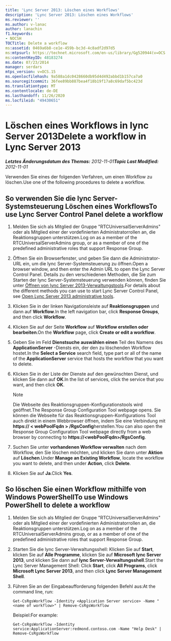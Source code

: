 ```yaml
---
title: 'Lync Server 2013: Löschen eines Workflows'
description: 'Lync Server 2013: Löschen eines Workflows'
ms.reviewer: ''
ms.author: v-lanac
author: lanachin
f1.keywords:
- NOCSH
TOCTitle: Delete a workflow
ms:assetid: 0469a6b8-ce1e-459b-bc3d-4c8adf2d97d5
ms:mtpsurl: https://technet.microsoft.com/en-us/library/Gg520944(v=OCS.15)
ms:contentKeyID: 48183274
ms.date: 07/23/2014
manager: serdars
mtps_version: v=OCS.15
ms.openlocfilehash: 9a588a1dc0428660db95d4d492abbd1b157ca7a0
ms.sourcegitcommit: 36fee89bb887bea4f18b19f17a8c69daf5bc423d
ms.translationtype: MT
ms.contentlocale: de-DE
ms.lasthandoff: 11/26/2020
ms.locfileid: "49430651"
---
```

# <a name="delete-a-workflow-in-lync-server-2013"></a><span data-ttu-id="96890-103">Löschen eines Workflows in lync Server 2013</span><span class="sxs-lookup"><span data-stu-id="96890-103">Delete a workflow in Lync Server 2013</span></span>

<div data-xmlns="http://www.w3.org/1999/xhtml">

<div class="topic" data-xmlns="http://www.w3.org/1999/xhtml" data-msxsl="urn:schemas-microsoft-com:xslt" data-cs="https://msdn.microsoft.com/">

<div data-asp="https://msdn2.microsoft.com/asp">



</div>

<div id="mainSection">

<div id="mainBody"><span data-ttu-id="96890-104">

<span> </span></span><span class="sxs-lookup"><span data-stu-id="96890-104">

<span> </span></span></span>

<span data-ttu-id="96890-105">_**Letztes Änderungsdatum des Themas:** 2012-11-01_</span><span class="sxs-lookup"><span data-stu-id="96890-105">_**Topic Last Modified:** 2012-11-01_</span></span>

<span data-ttu-id="96890-106">Verwenden Sie eines der folgenden Verfahren, um einen Workflow zu löschen.</span><span class="sxs-lookup"><span data-stu-id="96890-106">Use one of the following procedures to delete a workflow.</span></span>

<div>

## <a name="to-use-lync-server-control-panel-delete-a-workflow"></a><span data-ttu-id="96890-107">So verwenden Sie die lync Server-Systemsteuerung Löschen eines Workflows</span><span class="sxs-lookup"><span data-stu-id="96890-107">To use Lync Server Control Panel delete a workflow</span></span>

1.  <span data-ttu-id="96890-108">Melden Sie sich als Mitglied der Gruppe "RTCUniversalServerAdmins" oder als Mitglied einer der vordefinierten Administratorrollen an, die Reaktionsgruppen unterstützen.</span><span class="sxs-lookup"><span data-stu-id="96890-108">Log on as a member of the RTCUniversalServerAdmins group, or as a member of one of the predefined administrative roles that support Response Group.</span></span>

2.  <span data-ttu-id="96890-109">Öffnen Sie ein Browserfenster, und geben Sie dann die Administrator-URL ein, um die lync Server-Systemsteuerung zu öffnen.</span><span class="sxs-lookup"><span data-stu-id="96890-109">Open a browser window, and then enter the Admin URL to open the Lync Server Control Panel.</span></span> <span data-ttu-id="96890-110">Details zu den verschiedenen Methoden, die Sie zum Starten der lync Server-Systemsteuerung verwenden können, finden Sie unter [Öffnen von lync Server 2013-Verwaltungstools](lync-server-2013-open-lync-server-administrative-tools.md).</span><span class="sxs-lookup"><span data-stu-id="96890-110">For details about the different methods you can use to start Lync Server Control Panel, see [Open Lync Server 2013 administrative tools](lync-server-2013-open-lync-server-administrative-tools.md).</span></span>

3.  <span data-ttu-id="96890-111">Klicken Sie in der linken Navigationsleiste auf **Reaktionsgruppen** und dann auf **Workflow**.</span><span class="sxs-lookup"><span data-stu-id="96890-111">In the left navigation bar, click **Response Groups**, and then click **Workflow**.</span></span>

4.  <span data-ttu-id="96890-112">Klicken Sie auf der Seite **Workflow** auf **Workflow erstellen oder bearbeiten**.</span><span class="sxs-lookup"><span data-stu-id="96890-112">On the **Workflow** page, click **Create or edit a workflow**.</span></span>

5.  <span data-ttu-id="96890-113">Geben Sie im Feld **Dienstsuche auswählen einen** Teil des Namens des **ApplicationServer** -Diensts ein, der den zu löschenden Workflow hostet.</span><span class="sxs-lookup"><span data-stu-id="96890-113">In the **Select a Service** search field, type part or all of the name of the **ApplicationServer** service that hosts the workflow that you want to delete.</span></span>

6.  <span data-ttu-id="96890-114">Klicken Sie in der Liste der Dienste auf den gewünschten Dienst, und klicken Sie dann auf **OK**.</span><span class="sxs-lookup"><span data-stu-id="96890-114">In the list of services, click the service that you want, and then click **OK**.</span></span>
    
    <div>
    

    > [!NOTE]  
    > <span data-ttu-id="96890-115">Die Webseite des Reaktionsgruppen-Konfigurationstools wird geöffnet.</span><span class="sxs-lookup"><span data-stu-id="96890-115">The Response Group Configuration Tool webpage opens.</span></span> <span data-ttu-id="96890-116">Sie können die Webseite für das Reaktionsgruppen-Konfigurations Tool auch direkt in einem Webbrowser öffnen, indem Sie eine Verbindung mit <STRONG>https:// &lt; webPoolFqdn &gt; /RgsConfig</STRONG>herstellen.</span><span class="sxs-lookup"><span data-stu-id="96890-116">You can also open the Response Group Configuration Tool webpage directly from a web browser by connecting to <STRONG>https://&lt;webPoolFqdn&gt;/RgsConfig</STRONG>.</span></span>

    
    </div>

7.  <span data-ttu-id="96890-117">Suchen Sie unter **vorhandenen Workflow verwalten** nach dem Workflow, den Sie löschen möchten, und klicken Sie dann unter **Aktion** auf **Löschen**.</span><span class="sxs-lookup"><span data-stu-id="96890-117">Under **Manage an Existing Workflow**, locate the workflow you want to delete, and then under **Action**, click **Delete**.</span></span>

8.  <span data-ttu-id="96890-118">Klicken Sie auf **Ja**.</span><span class="sxs-lookup"><span data-stu-id="96890-118">Click **Yes**.</span></span>

</div>

<div>

## <a name="to-use-windows-powershell-to-delete-a-workflow"></a><span data-ttu-id="96890-119">So löschen Sie einen Workflow mithilfe von Windows PowerShell</span><span class="sxs-lookup"><span data-stu-id="96890-119">To use Windows PowerShell to delete a workflow</span></span>

1.  <span data-ttu-id="96890-120">Melden Sie sich als Mitglied der Gruppe "RTCUniversalServerAdmins" oder als Mitglied einer der vordefinierten Administratorrollen an, die Reaktionsgruppen unterstützen.</span><span class="sxs-lookup"><span data-stu-id="96890-120">Log on as a member of the RTCUniversalServerAdmins group, or as a member of one of the predefined administrative roles that support Response Group.</span></span>

2.  <span data-ttu-id="96890-121">Starten Sie die lync Server-Verwaltungsshell: Klicken Sie auf **Start**, klicken Sie auf **Alle Programme**, klicken Sie auf **Microsoft lync Server 2013**, und klicken Sie dann auf **lync Server-Verwaltungsshell**.</span><span class="sxs-lookup"><span data-stu-id="96890-121">Start the Lync Server Management Shell: Click **Start**, click **All Programs**, click **Microsoft Lync Server 2013**, and then click **Lync Server Management Shell**.</span></span>

3.  <span data-ttu-id="96890-122">Führen Sie an der Eingabeaufforderung folgenden Befehl aus:</span><span class="sxs-lookup"><span data-stu-id="96890-122">At the command line, run:</span></span>
    
        Get-CsRgsWorkflow -Identity <Application Server service> -Name "<name of workflow>" | Remove-CsRgsWorkflow
    
    <span data-ttu-id="96890-123">Beispiel:</span><span class="sxs-lookup"><span data-stu-id="96890-123">For example:</span></span>
    
        Get-CsRgsWorkflow -Identity service:ApplicationServer:redmond.contoso.com -Name "Help Desk" | Remove-CsRgsWorkflow

<span data-ttu-id="96890-124"></div>

</div>

<span> </span>

</div>

</div>

</span><span class="sxs-lookup"><span data-stu-id="96890-124"></div>

</div>

<span> </span>

</div>

</div>

</span></span></div>


